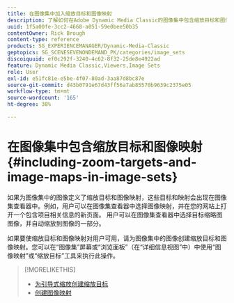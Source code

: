 ```yaml
---
title: 在图像集中加入缩放目标和图像映射
description: 了解如何在Adobe Dynamic Media Classic的图像集中包含缩放目标和图像映射。
uuid: 1f5a00fe-3cc2-4668-a051-59e0bee50b35
contentOwner: Rick Brough
content-type: reference
products: SG_EXPERIENCEMANAGER/Dynamic-Media-Classic
geptopics: SG_SCENESEVENONDEMAND_PK/categories/image_sets
discoiquuid: ef0c292f-3240-4c62-8f32-25de8e4922ad
feature: Dynamic Media Classic,Viewers,Image Sets
role: User
exl-id: e51fc81e-e5be-4f07-80ad-3aa87d8bc87e
source-git-commit: d43b0791e67d43ff56a7ab85570b9639c2375e05
workflow-type: tm+mt
source-wordcount: '165'
ht-degree: 38%

---
```


# 在图像集中包含缩放目标和图像映射{#including-zoom-targets-and-image-maps-in-image-sets}

如果为图像集中的图像定义了缩放目标和图像映射，这些目标和映射会出现在图像集查看器中。例如，用户可以在图像集查看器中选择图像映射，并在您的网站上打开一个包含项目相关信息的新页面。 用户可以在图像集查看器中选择目标缩略图图像，并自动缩放到图像的一部分。

如果要使缩放目标和图像映射对用户可用，请为图像集中的图像创建缩放目标和图像映射。您可以在“图像集”屏幕或“浏览面板”（在“详细信息视图”中）中使用“图像映射”或“缩放目标”工具来执行此操作。

>[!MORELIKETHIS]
>
>* [为引导式缩放创建缩放目标](creating-zoom-targets-guided-zoom.md#creating_zoom_targets_for_guided_zoom)
>* [创建图像映射](creating-image-maps.md#creating_image_maps)

